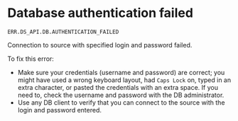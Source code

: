 # Database authentication failed

`ERR.DS_API.DB.AUTHENTICATION_FAILED`

Connection to source with specified login and password failed.

To fix this error:

* Make sure your credentials (username and password) are correct; you might have used a wrong keyboard layout, had `Caps Lock` on, typed in an extra character, or pasted the credentials with an extra space. If you need to, check the username and password with the DB administrator.
* Use any DB client to verify that you can connect to the source with the login and password entered.

